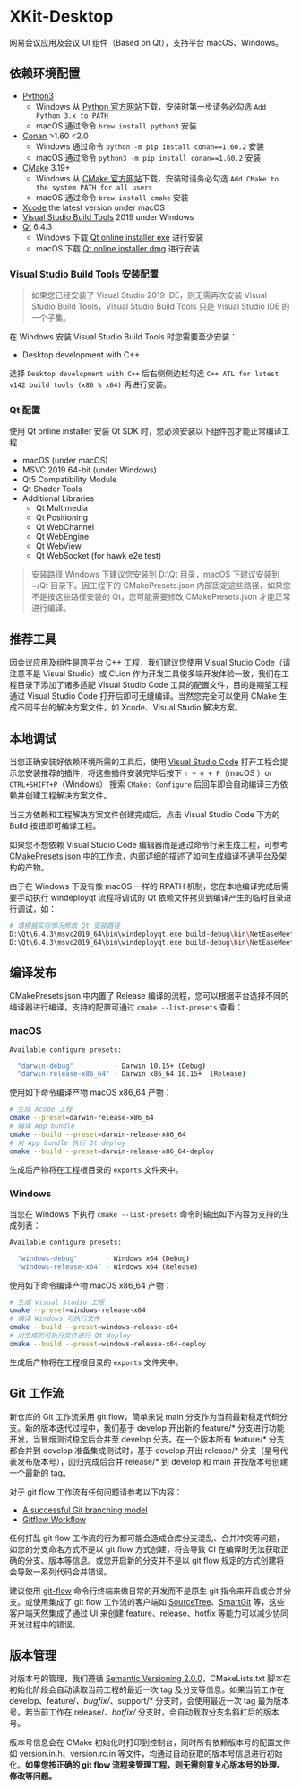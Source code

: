 # XKit-Desktop

网易会议应用及会议 UI 组件（Based on Qt），支持平台 macOS、Windows。

## 依赖环境配置

- [Python3](https://www.python.org/downloads/)
  - Windows 从 [Python 官方网站](https://www.python.org/downloads/)下载，安装时第一步请务必勾选 `Add Python 3.x to PATH`
  - macOS 通过命令 `brew install python3` 安装
- [Conan](https://conan.io/downloads.html) >1.60 <2.0
  - Windows 通过命令 `python -m pip install conan==1.60.2` 安装
  - macOS 通过命令 `python3 -m pip install conan==1.60.2` 安装
- [CMake](https://cmake.org/download/) 3.19+
  - Windows 从 [CMake 官方网站](https://cmake.org/download/)下载，安装时请务必勾选 `Add CMake to the system PATH for all users`
  - macOS 通过命令 `brew install cmake` 安装
- [Xcode](https://developer.apple.com/xcode/) the latest version under macOS
- [Visual Studio Build Tools](https://visualstudio.microsoft.com/zh-hans/vs/older-downloads/) 2019 under Windows
- [Qt](http://mirrors.ustc.edu.cn/qtproject/archive/online_installers/4.6/) 6.4.3
  - Windows 下载 [Qt online installer exe](http://mirrors.ustc.edu.cn/qtproject/archive/online_installers/4.6/qt-unified-windows-x64-4.6.1-online.exe) 进行安装
  - macOS 下载 [Qt online installer dmg](http://mirrors.ustc.edu.cn/qtproject/archive/online_installers/4.6/qt-unified-macOS-x64-4.6.1-online.dmg) 进行安装

### Visual Studio Build Tools 安装配置

> 如果您已经安装了 Visual Studio 2019 IDE，则无需再次安装 Visual Studio Build Tools，Visual Studio Build Tools 只是 Visual Studio IDE 的一个子集。

在 Windows 安装 Visual Studio Build Tools 时您需要至少安装：

- Desktop development with C++

选择 `Desktop development with C++` 后右侧侧边栏勾选 `C++ ATL for latest v142 build tools (x86 % x64)` 再进行安装。

### Qt 配置

使用 Qt online installer 安装 Qt SDK 时，您必须安装以下组件包才能正常编译工程：

- macOS (under macOS)
- MSVC 2019 64-bit (under Windows)
- Qt5 Compatibility Module
- Qt Shader Tools
- Additional Libraries
   - Qt Multimedia
   - Qt Positioning
   - Qt WebChannel
   - Qt WebEngine
   - Qt WebView
   - Qt WebSocket (for hawk e2e test)

> 安装路径 Windows 下建议您安装到 D:\Qt 目录，macOS 下建议安装到 ~/Qt 目录下。因工程下的 CMakePresets.json 内部固定这些路径，如果您不是按这些路径安装的 Qt，您可能需要修改 CMakePresets.json 才能正常进行编译。

## 推荐工具

因会议应用及组件是跨平台 C++ 工程，我们建议您使用 Visual Studio Code（请注意不是 Visual Studio）或 CLion 作为开发工具使多端开发体验一致，我们在工程目录下添加了诸多适配 Visual Studio Code 工具的配置文件，目的是期望工程通过 Visual Studio Code 打开后即可无缝编译。当然您完全可以使用 CMake 生成不同平台的解决方案文件，如 Xcode、Visual Studio 解决方案。

## 本地调试

当您正确安装好依赖环境所需的工具后，使用 [Visual Studio Code](https://code.visualstudio.com/download) 打开工程会提示您安装推荐的插件，将这些插件安装完毕后按下 `⇧ + ⌘ + P`（macOS ）or `CTRL+SHIFT+P`（Windows） 搜索 `CMake: Configure` 后回车即会自动编译三方依赖并创建工程解决方案文件。

当三方依赖和工程解决方案文件创建完成后，点击 Visual Studio Code 下方的 Build 按钮即可编译工程。

如果您不想依赖 Visual Studio Code 编辑器而是通过命令行来生成工程，可参考 [CMakePresets.json](CMakePresets.json) 中的工作流，内部详细的描述了如何生成编译不通平台及架构的产物。

由于在 Windows 下没有像 macOS 一样的 RPATH 机制，您在本地编译完成后需要手动执行 windeployqt 流程将调试的 Qt 依赖文件拷贝到编译产生的临时目录进行调试，如：

```bash
# 请根据实际情况修改 Qt 安装路径
D:\Qt\6.4.3\msvc2019_64\bin\windeployqt.exe build-debug\bin\NetEaseMeetingClient.exe -qmldir=meeting\meeting-ui-sdk\qml
D:\Qt\6.4.3\msvc2019_64\bin\windeployqt.exe build-debug\bin\NetEaseMeeting.exe -qmldir=meeting\meeting-app\qml
```

## 编译发布

CMakePresets.json 中内置了 Release 编译的流程，您可以根据平台选择不同的编译器进行编译，支持的配置可通过 `cmake --list-presets` 查看：

### macOS

```bash
Available configure presets:

  "darwin-debug"          - Darwin 10.15+ (Debug)
  "darwin-release-x86_64" - Darwin x86_64 10.15+  (Release)
```

使用如下命令编译产物 macOS x86_64 产物：

```bash
# 生成 Xcode 工程
cmake --preset=darwin-release-x86_64
# 编译 App bundle
cmake --build --preset=darwin-release-x86_64
# 对 App bundle 执行 Qt deploy
cmake --build --preset=darwin-release-x86_64-deploy
```

生成后产物将在工程根目录的 `exports` 文件夹中。

### Windows

当您在 Windows 下执行 `cmake --list-presets` 命令时输出如下内容为支持的生成列表：

```bash
Available configure presets:

  "windows-debug"       - Windows x64 (Debug)  
  "windows-release-x64" - Windows x64 (Release)
```

使用如下命令编译产物 macOS x86_64 产物：

```bash
# 生成 Visual Studio 工程
cmake --preset=windows-release-x64
# 编译 Windows 可执行文件
cmake --build --preset=windows-release-x64
# 对生成的可执行文件进行 Qt deploy
cmake --build --preset=windows-release-x64-deploy
```

生成后产物将在工程根目录的 `exports` 文件夹中。

## Git 工作流

新仓库的 Git 工作流采用 git flow，简单来说 main 分支作为当前最新稳定代码分支。新的版本迭代过程中，我们基于 develop 开出新的 feature/* 分支进行功能开发，当冒烟测试稳定后合并至 develop 分支。在一个版本所有 feature/* 分支都合并到 develop 准备集成测试时，基于 develop 开出 release/* 分支（星号代表发布版本号），回归完成后合并 release/* 到 develop 和 main 并按版本号创建一个最新的 tag。

对于 git flow 工作流有任何问题请参考以下内容：

- [A successful Git branching model](https://nvie.com/posts/a-successful-git-branching-model/)
- [Gitflow Workflow](https://www.atlassian.com/git/tutorials/comparing-workflows/gitflow-workflow)

任何打乱 git flow 工作流的行为都可能会造成仓库分支混乱、合并冲突等问题，如您的分支命名方式不是以 git flow 方式创建，将会导致 CI 在编译时无法获取正确的分支、版本等信息。或您开启新的分支并不是以 git flow 规定的方式创建将会导致一系列代码合并错误。

建议使用 [git-flow](https://github.com/nvie/gitflow) 命令行终端来做日常的开发而不是原生 git 指令来开启或合并分支。或使用集成了 git flow 工作流的客户端如 [SourceTree](https://www.sourcetreeapp.com/)、[SmartGit](https://www.syntevo.com/smartgit/) 等，这些客户端天然集成了通过 UI 来创建 feature、release、hotfix 等能力可以减少协同开发过程中的错误。

## 版本管理

对版本号的管理，我们遵循 [Semantic Versioning 2.0.0](https://semver.org/lang/zh-CN/)，CMakeLists.txt 脚本在初始化阶段会自动读取当前工程的最近一次 tag 及分支等信息。如果当前工作在 develop、feature/*、bugfix/*、support/* 分支时，会使用最近一次 tag 最为版本号。若当前工作在 release/*、hotfix/* 分支时，会自动截取分支名斜杠后的版本号。

版本号信息会在 CMake 初始化时打印到控制台，同时所有依赖版本号的配置文件如 version.in.h、version.rc.in 等文件，均通过自动获取的版本号信息进行初始化。**如果您按正确的 git flow 流程来管理工程，则无需刻意关心版本号的处理、修改等问题。**
